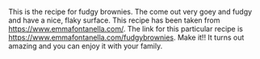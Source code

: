 This is the recipe for fudgy brownies.
The come out very goey and fudgy and have a nice, flaky surface.
This recipe has been taken from https://www.emmafontanella.com/.
The link for this particular recipe is https://www.emmafontanella.com/fudgybrownies.
Make it!! It turns out amazing and you can enjoy it with your family.